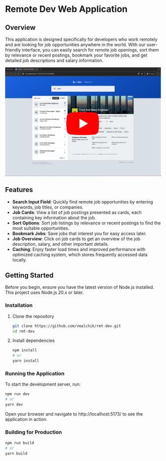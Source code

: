 # Remote Dev Web Application

## Overview

This application is designed specifically for developers who work remotely and are looking for job opportunities anywhere in the world. With our user-friendly interface, you can easily search for remote job openings, sort them by relevance or recent postings, bookmark your favorite jobs, and get detailed job descriptions and salary information.

[![Watch the video](app_preview.png)](https://youtu.be/htY2iL6a0D8)

## Features

- **Search Input Field**: Quickly find remote job opportunities by entering keywords, job titles, or companies.
- **Job Cards**: View a list of job postings presented as cards, each containing key information about the job.
- **Sort Options**: Sort job listings by relevance or recent postings to find the most suitable opportunities.
- **Bookmark Jobs**: Save jobs that interest you for easy access later.
- **Job Overview**: Click on job cards to get an overview of the job description, salary, and other important details.
- **Caching**: Enjoy faster load times and improved performance with optimized caching system, which stores frequently accessed data locally.

## Getting Started

Before you begin, ensure you have the latest version of Node.js installed. This project uses Node.js 20.x or later.

### Installation

1. Clone the repository

   ```sh
   git clone https://github.com/vmalchik/rmt-dev.git
   cd rmt-dev
   ```

2. Install dependencies

   ```sh
   npm install
   # or
   yarn install
   ```

### Running the Application

To start the development server, run:

```sh
npm run dev
# or
yarn dev
```

Open your browser and navigate to http://localhost:5173/ to see the application in action.

### Building for Production

```sh
npm run build
# or
yarn build
```
